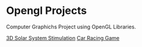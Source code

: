 # Opengl Projects

Computer Graphichs Project using OpenGL Libraries.

<a href="https://github.com/disha-satpute/Opengl_Projects/tree/main/SolarSystem">3D Solar System Stimulation</a>
<a href="https://github.com/disha-satpute/Opengl_Projects/tree/main/Car_Racing_Game">Car Racing Game</a>
